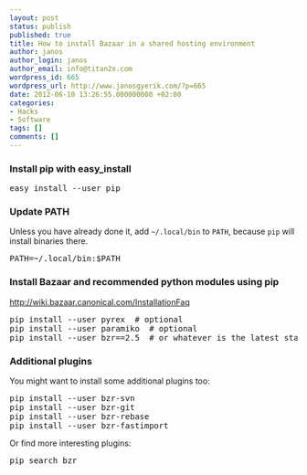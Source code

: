 ```yaml
---
layout: post
status: publish
published: true
title: How to install Bazaar in a shared hosting environment
author: janos
author_login: janos
author_email: info@titan2x.com
wordpress_id: 665
wordpress_url: http://www.janosgyerik.com/?p=665
date: 2012-06-10 13:26:55.000000000 +02:00
categories:
- Hacks
- Software
tags: []
comments: []
---
```

<h3 id="firstHeading">Install pip with easy_install</h3>
<div id="bodyContent">
<pre>easy_install --user pip</pre>
<h3>Update PATH</h3>
Unless you have already done it, add <code>~/.local/bin</code> to <code>PATH</code>, because <code>pip</code> will install binaries there.
<pre>PATH=~/.local/bin:$PATH</pre>
<h3>Install Bazaar and recommended python modules using pip</h3>
<a href="http://wiki.bazaar.canonical.com/InstallationFaq" rel="nofollow">http://wiki.bazaar.canonical.com/InstallationFaq</a>
<pre>pip install --user pyrex  # optional
pip install --user paramiko  # optional
pip install --user bzr==2.5  # or whatever is the latest stable version</pre>
<h3>Additional plugins</h3>
You might want to install some additional plugins too:
<pre>pip install --user bzr-svn
pip install --user bzr-git 
pip install --user bzr-rebase
pip install --user bzr-fastimport</pre>
Or find more interesting plugins:
<pre>pip search bzr</pre>
</div>
